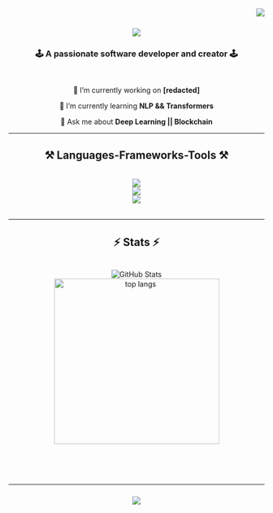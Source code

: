 <img align="right" src="https://visitor-badge.laobi.icu/badge?page_id=Sakaar-Sen.Sakaar-Sen" />

<h1 align="center">
    <img src="https://readme-typing-svg.herokuapp.com/?font=Righteous&size=35&center=true&vCenter=true&width=500&height=70&duration=4000&lines=Hi+There!+👋;+I'm+Sakaar+Sen!+👀;" />
</h1>

<h3 align="center">🕹️ A passionate software developer and creator 🕹️</h3>

<br/>

<div align="center">
 
 🔭 I’m currently working on **[redacted]**
 
 🤖 I’m currently learning **NLP && Transformers**

 💬 Ask me about **Deep Learning || Blockchain**
 
 </div>
 

 <hr/>
 
<h2 align="center">⚒️ Languages-Frameworks-Tools ⚒️</h2>
<br/>
<div align="center">
    <img src="https://skillicons.dev/icons?i=python,solidity,javascript,c,cpp" /><br>
    <img src="https://skillicons.dev/icons?i=html,css,tailwind,flask,nextjs" /> <br>
    <img src="https://skillicons.dev/icons?i=photoshop,blender,pr" />

</div>

<br/>
<hr/>


<h2 align="center">⚡ Stats ⚡</h2>
<br>
<div align=center>
    <img src="https://github-readme-stats.vercel.app/api?username=Sakaar-Sen&count_private=true&show_icons=true&theme=github_dark" alt="GitHub Stats" />
    <br>
    <img width=325 align="center" src="https://github-readme-stats-salesp07.vercel.app/api/top-langs/?username=Sakaar-Sen&hide=HTML&langs_count=8&layout=small&theme=react&border_radius=10&size_weight=0.5&count_weight=0.5&exclude_repo=github-readme-stats" alt="top langs" />
</div>
</div>

<br>



<br/><br/>
<hr/>

<h3 align="center">
    <img src="https://readme-typing-svg.herokuapp.com/?font=Righteous&size=25&center=true&vCenter=true&width=500&height=70&duration=4000&lines=Always+down+to+collab!+💫;Checkout+my+projects+below+©️">
</h3>

<br/>

